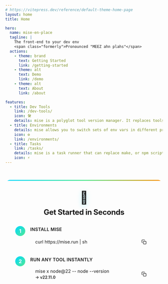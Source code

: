```yaml
---
# https://vitepress.dev/reference/default-theme-home-page
layout: home
title: Home

hero:
  name: mise-en-place
  tagline: |
    The front-end to your dev env
    <span class="formerly">Pronounced "MEEZ ahn plahs"</span>
  actions:
    - theme: brand
      text: Getting Started
      link: /getting-started
    - theme: alt
      text: Demo
      link: /demo
    - theme: alt
      text: About
      link: /about

features:
  - title: Dev Tools
    link: /dev-tools/
    icon: 🛠️
    details: mise is a polyglot tool version manager. It replaces tools like asdf, nvm, pyenv, rbenv, etc.
  - title: Environments
    details: mise allows you to switch sets of env vars in different project directories. It can replace direnv.
    icon: ⚙
    link: /environments/
  - title: Tasks
    link: /tasks/
    details: mise is a task runner that can replace make, or npm scripts.
    icon: ⚡
---
```


<div class="quick-setup">
  <div class="setup-header">
    <span class="setup-icon">🚀</span>
    <h3>Get Started in Seconds</h3>
  </div>
  <div class="setup-steps">
    <div class="setup-step">
      <span class="step-number">1</span>
      <div class="step-content">
        <p class="step-label">Install mise</p>
        <div class="code-box">
          <code>curl https://mise.run | sh</code>
          <button class="copy-btn" onclick="navigator.clipboard.writeText('curl https://mise.run | sh')">
            <svg xmlns="http://www.w3.org/2000/svg" width="16" height="16" viewBox="0 0 24 24" fill="none" stroke="currentColor" stroke-width="2">
              <rect x="9" y="9" width="13" height="13" rx="2" ry="2"></rect>
              <path d="M5 15H4a2 2 0 0 1-2-2V4a2 2 0 0 1 2-2h9a2 2 0 0 1 2 2v1"></path>
            </svg>
          </button>
        </div>
      </div>
    </div>
    <div class="setup-step">
      <span class="step-number">2</span>
      <div class="step-content">
        <p class="step-label">Run any tool instantly</p>
        <div class="code-box">
          <div class="code-content">
            <code>mise x node@22 -- node --version</code>
            <span class="code-output">→ v22.11.0</span>
          </div>
          <button class="copy-btn" onclick="navigator.clipboard.writeText('mise x node@22 -- node --version')">
            <svg xmlns="http://www.w3.org/2000/svg" width="16" height="16" viewBox="0 0 24 24" fill="none" stroke="currentColor" stroke-width="2">
              <rect x="9" y="9" width="13" height="13" rx="2" ry="2"></rect>
              <path d="M5 15H4a2 2 0 0 1-2-2V4a2 2 0 0 1 2-2h9a2 2 0 0 1 2 2v1"></path>
            </svg>
          </button>
        </div>
      </div>
    </div>
  </div>
</div>

<style>
.formerly {
    font-size: 0.7em;
    color: #666;
}

.quick-setup {
    max-width: 800px;
    margin: 3rem auto 4rem;
    padding: 2rem;
    background: var(--vp-c-bg-soft);
    border-radius: 16px;
    border: 2px solid var(--vp-c-divider);
    position: relative;
    overflow: hidden;
}

.quick-setup::before {
    content: '';
    position: absolute;
    top: 0;
    left: 0;
    right: 0;
    height: 3px;
    background: linear-gradient(90deg, #00d9ff 0%, #52e892 50%, #ff9100 100%);
    animation: shimmer 3s ease-in-out infinite;
}

.setup-header {
    text-align: center;
    margin-bottom: 2rem;
}

.setup-icon {
    font-size: 2.5rem;
    display: block;
    margin-bottom: 0.5rem;
    filter: drop-shadow(0 4px 8px rgba(0, 217, 255, 0.3));
}

.setup-header h3 {
    font-size: 1.5rem;
    font-weight: 700;
    color: var(--vp-c-text-1);
    margin: 0;
    font-family: var(--vp-font-family-heading);
    letter-spacing: -0.02em;
}

.setup-steps {
    display: flex;
    flex-direction: column;
    gap: 1.5rem;
}

.setup-step {
    display: flex;
    gap: 1rem;
    align-items: flex-start;
}

.step-number {
    display: flex;
    align-items: center;
    justify-content: center;
    width: 32px;
    height: 32px;
    border-radius: 50%;
    background: linear-gradient(135deg, #00d9ff, #52e892);
    color: #fff;
    font-weight: 700;
    font-size: 1rem;
    flex-shrink: 0;
    margin-top: -2px; /* Align with step label text */
}

/* Dark mode - ensure good contrast with darker gradient */
.dark .step-number {
    background: linear-gradient(135deg, #0097a7, #2bc760);
}

.step-content {
    flex: 1;
}

.step-label {
    font-weight: 600;
    color: var(--vp-c-text-1);
    margin: 0 0 0.5rem 0;
    font-size: 0.9rem;
    text-transform: uppercase;
    letter-spacing: 0.02em;
}

.code-box {
    display: flex;
    align-items: center;
    justify-content: space-between;
    gap: 1rem;
    background: var(--vp-c-code-block-bg);
    border: 1px solid var(--vp-c-divider);
    border-radius: 8px;
    padding: 0.75rem 1rem;
    position: relative;
    transition: all 0.3s ease;
}

.code-box:hover {
    border-color: var(--vp-c-brand-1);
    box-shadow: 0 2px 8px rgba(0, 217, 255, 0.15);
}

.code-content {
    flex: 1;
    display: flex;
    flex-direction: column;
    gap: 0.25rem;
}

.code-box code {
    font-family: var(--vp-font-family-mono);
    font-size: 0.9rem;
    color: var(--vp-c-text-1);
    background: none;
    padding: 0;
}

/* For single line code boxes without output */
.code-box > code {
    flex: 1;
}

.code-output {
    font-family: var(--vp-font-family-mono);
    font-size: 0.8rem;
    color: var(--vp-c-success-1);
    font-weight: 600;
}

.copy-btn {
    background: transparent;
    border: none;
    color: var(--vp-c-text-3);
    cursor: pointer;
    padding: 4px;
    display: flex;
    align-items: center;
    justify-content: center;
    transition: all 0.2s ease;
}

.copy-btn:hover {
    color: var(--vp-c-brand-1);
    transform: scale(1.1);
}

.copy-btn:active {
    transform: scale(0.95);
}

/* Dark mode adjustments */
.dark .quick-setup {
    background: rgba(255, 255, 255, 0.03);
    border-color: rgba(255, 255, 255, 0.1);
}

.dark .code-box {
    background: rgba(0, 0, 0, 0.3);
}

/* Mobile responsiveness */
@media (max-width: 768px) {
    .quick-setup {
        margin: 2rem 1rem 3rem;
        padding: 1.5rem;
    }

    .setup-icon {
        font-size: 2rem;
    }

    .setup-header h3 {
        font-size: 1.25rem;
    }

    .code-box code {
        font-size: 0.8rem;
    }
}
</style>
